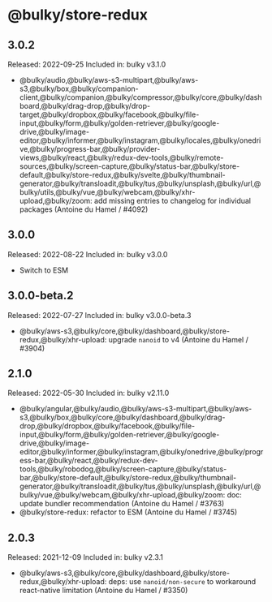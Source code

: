 # @bulky/store-redux

## 3.0.2

Released: 2022-09-25
Included in: bulky v3.1.0

- @bulky/audio,@bulky/aws-s3-multipart,@bulky/aws-s3,@bulky/box,@bulky/companion-client,@bulky/companion,@bulky/compressor,@bulky/core,@bulky/dashboard,@bulky/drag-drop,@bulky/drop-target,@bulky/dropbox,@bulky/facebook,@bulky/file-input,@bulky/form,@bulky/golden-retriever,@bulky/google-drive,@bulky/image-editor,@bulky/informer,@bulky/instagram,@bulky/locales,@bulky/onedrive,@bulky/progress-bar,@bulky/provider-views,@bulky/react,@bulky/redux-dev-tools,@bulky/remote-sources,@bulky/screen-capture,@bulky/status-bar,@bulky/store-default,@bulky/store-redux,@bulky/svelte,@bulky/thumbnail-generator,@bulky/transloadit,@bulky/tus,@bulky/unsplash,@bulky/url,@bulky/utils,@bulky/vue,@bulky/webcam,@bulky/xhr-upload,@bulky/zoom: add missing entries to changelog for individual packages (Antoine du Hamel / #4092)

## 3.0.0

Released: 2022-08-22
Included in: bulky v3.0.0

- Switch to ESM

## 3.0.0-beta.2

Released: 2022-07-27
Included in: bulky v3.0.0-beta.3

- @bulky/aws-s3,@bulky/core,@bulky/dashboard,@bulky/store-redux,@bulky/xhr-upload: upgrade `nanoid` to v4 (Antoine du Hamel / #3904)

## 2.1.0

Released: 2022-05-30
Included in: bulky v2.11.0

- @bulky/angular,@bulky/audio,@bulky/aws-s3-multipart,@bulky/aws-s3,@bulky/box,@bulky/core,@bulky/dashboard,@bulky/drag-drop,@bulky/dropbox,@bulky/facebook,@bulky/file-input,@bulky/form,@bulky/golden-retriever,@bulky/google-drive,@bulky/image-editor,@bulky/informer,@bulky/instagram,@bulky/onedrive,@bulky/progress-bar,@bulky/react,@bulky/redux-dev-tools,@bulky/robodog,@bulky/screen-capture,@bulky/status-bar,@bulky/store-default,@bulky/store-redux,@bulky/thumbnail-generator,@bulky/transloadit,@bulky/tus,@bulky/unsplash,@bulky/url,@bulky/vue,@bulky/webcam,@bulky/xhr-upload,@bulky/zoom: doc: update bundler recommendation (Antoine du Hamel / #3763)
- @bulky/store-redux: refactor to ESM (Antoine du Hamel / #3745)

## 2.0.3

Released: 2021-12-09
Included in: bulky v2.3.1

- @bulky/aws-s3,@bulky/core,@bulky/dashboard,@bulky/store-redux,@bulky/xhr-upload: deps: use `nanoid/non-secure` to workaround react-native limitation (Antoine du Hamel / #3350)
